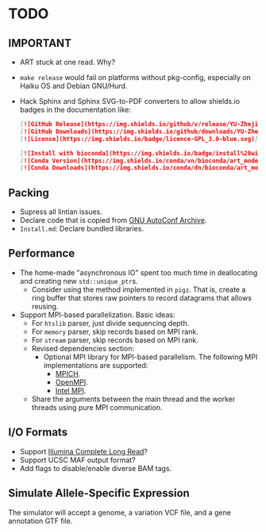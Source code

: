 # TODO

## IMPORTANT

- ART stuck at one read. Why?
- `make release` would fail on platforms without pkg-config, especially on Haiku OS and Debian GNU/Hurd.
- Hack Sphinx and Sphinx SVG-to-PDF converters to allow shields.io badges in the documentation like:

  ```markdown
  [![GitHub Release](https://img.shields.io/github/v/release/YU-Zhejian/art_modern)](https://github.com/YU-Zhejian/art_modern/)
  [![GitHub Downloads](https://img.shields.io/github/downloads/YU-Zhejian/art_modern/total.svg)](https://github.com/YU-Zhejian/art_modern/releases/)
  [![License](https://img.shields.io/badge/licence-GPL_3.0-blue.svg)](https://www.gnu.org/licenses/)
  
  [![Install with bioconda](https://img.shields.io/badge/install%20with-bioconda-brightgreen.svg)](http://bioconda.github.io/recipes/art_modern/README.html)
  [![Conda Version](https://img.shields.io/conda/vn/bioconda/art_modern)](https://anaconda.org/bioconda/art_modern)
  [![Conda Downloads](https://img.shields.io/conda/dn/bioconda/art_modern)](https://anaconda.org/bioconda/art_modern)
  ```

## Packing

- Supress all lintian issues.
- Declare code that is copied from [GNU AutoConf Archive](https://www.gnu.org/software/autoconf-archive/).
- `Install.md`: Declare bundled libraries.

## Performance

- The home-made "asynchronous IO" spent too much time in deallocating and creating new `std::unique_ptr`s.
  - Consider using the method implemented in `pigz`. That is, create a ring buffer that stores raw pointers to record datagrams that allows reusing.
- Support MPI-based parallelization. Basic ideas:
  - For `htslib` parser, just divide sequencing depth.
  - For `memory` parser, skip records based on MPI rank.
  - For `stream` parser, skip records based on MPI rank.
  - Revised dependencies section:
    - Optional MPI library for MPI-based parallelism. The following MPI implementations are supported:
      - [MPICH](https://www.mpich.org/).
      - [OpenMPI](https://www.open-mpi.org/).
      - [Intel MPI](https://www.intel.com/content/www/us/en/developer/tools/oneapi/mpi-library.html).
  - Share the arguments between the main thread and the worker threads using pure MPI communication.

## I/O Formats

- Support [Illumina Complete Long Read](https://www.illumina.com/products/by-brand/complete-long-reads-portfolio.html)?
- Support UCSC MAF output format?
- Add flags to disable/enable diverse BAM tags.

## Simulate Allele-Specific Expression

The simulator will accept a genome, a variation VCF file, and a gene annotation GTF file.

